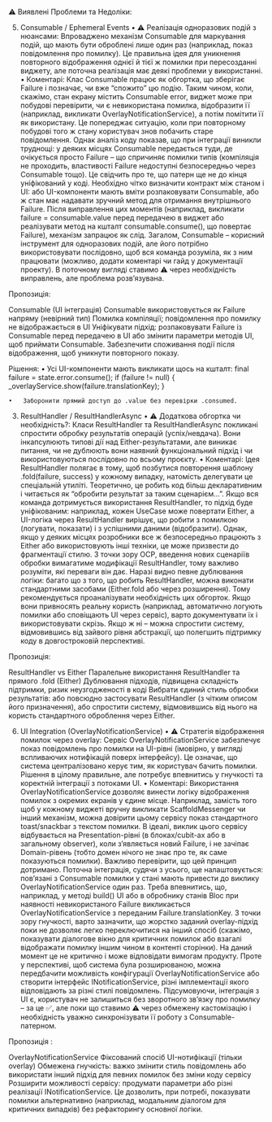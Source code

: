 




⚠️ Виявлені Проблеми та Недоліки:


















5. Consumable / Ephemeral Events
	•	⚠️ Реалізація одноразових подій з нюансами: Впроваджено механізм Consumable для маркування подій, що мають бути оброблені лише один раз (наприклад, показ повідомлення про помилку). Це правильна ідея для уникнення повторного відображення однієї й тієї ж помилки при пересозданні виджету, але поточна реалізація має деякі проблеми у використанні.
	•	Коментарі: Клас Consumable працює як обгортка, що зберігає Failure і позначає, чи вже “спожито” цю подію. Таким чином, коли, скажімо, стан екрану містить Consumable<Failure> error, виджет може при побудові перевірити, чи є невикористана помилка, відобразити її (наприклад, викликати OverlayNotificationService), а потім помітити її як використану. Це попереджає ситуацію, коли при повторному побудові того ж стану користувач знов побачить старе повідомлення. Однак аналіз коду показав, що при інтеграції виникли труднощі: у деяких місцях Consumable<Failure> передається туди, де очікується просто Failure – що спричиняє помилки типів (компіляція не проходить, властивості Failure недоступні безпосередньо через Consumable тощо). Це свідчить про те, що патерн ще не до кінця уніфікований у коді. Необхідно чітко визначити контракт між станом і UI: або UI-компоненти мають вміти розпаковувати Consumable, або ж стан має надавати зручний метод для отримання внутрішнього Failure. Після виправлення цих моментів (наприклад, викликати failure = consumable.value перед передачею в виджет або реалізувати метод на кшталт consumable.consume(), що повертає Failure), механізм запрацює як слід. Загалом, Consumable – корисний інструмент для одноразових подій, але його потрібно використовувати послідовно, щоб вся команда розуміла, як з ним працювати (можливо, додати коментарі чи гайд у документації проекту). В поточному вигляді ставимо ⚠️ через необхідність виправлень, але проблема розв’язувана.

Пропозиція:

Consumable (UI інтеграція)
Consumable<Failure> використовується як Failure напряму (невірний тип)
Помилка компіляції; повідомлення про помилку не відображається в UI
Уніфікувати підхід: розпаковувати Failure із Consumable перед передачею в UI або змінити параметри методів UI, щоб приймати Consumable. Забезпечити споживання події після відображення, щоб уникнути повторного показу.


Рішення:
	•	Усі UI-компоненти мають викликати щось на кшталт:
final failure = state.error.consume();
if (failure != null) {
  _overlayService.show(failure.translationKey);
}

	•	Заборонити прямий доступ до .value без перевірки .consumed.








3. ResultHandler / ResultHandlerAsync
	•	⚠️ Додаткова обгортка чи необхідність?: Класи ResultHandler та ResultHandlerAsync покликані спростити обробку результатів операцій (успіх/невдача). Вони інкапсулюють типові дії над Either-результатами, але виникає питання, чи не дублюють вони наявний функціональний підхід і чи використовуються послідовно по всьому проєкту.
	•	Коментарі: Ідея ResultHandler полягає в тому, щоб позбутися повторення шаблону .fold(failure, success) у кожному випадку, натомість делегувати це спеціальній утиліті. Теоретично, це робить код більш декларативним і читається як “обробити результат за таким сценарієм…”. Якщо вся команда дотримується використання ResultHandler, то підхід буде уніфікованим: наприклад, кожен UseCase може повертати Either, а UI-логіка через ResultHandler вирішує, що робити з помилкою (логувати, показати) і з успішними даними (відобразити). Однак, якщо у деяких місцях розробники все ж безпосередньо працюють з Either або використовують інші техніки, це може призвести до фрагментації стилю. З точки зору OCP, введення нових сценаріїв обробки вимагатиме модифікації ResultHandler, тому важливо розуміти, які переваги він дає. Наразі видно певне дублювання логіки: багато що з того, що робить ResultHandler, можна виконати стандартними засобами (Either.fold або через розширення). Тому рекомендується проаналізувати необхідність цих обгорток. Якщо вони привносять реальну користь (наприклад, автоматично логують помилки або сповіщають UI через сервіс), варто документувати їх і використовувати скрізь. Якщо ж ні – можна спростити систему, відмовившись від зайвого рівня абстракції, що полегшить підтримку коду в довгостроковій перспективі.

Пропозиція:

ResultHandler vs Either
Паралельне використання ResultHandler та прямого .fold (Either)
Дублювання підходів, підвищена складність підтримки, ризик неузгодженості в коді
Вибрати єдиний стиль обробки результатів: або повсюдно застосувати ResultHandler (з чітким описом його призначення), або спростити систему, відмовившись від нього на користь стандартного оброблення через Either.











6. UI Integration (OverlayNotificationService)
	•	⚠️ Стратегія відображення помилок через overlay: Сервіс OverlayNotificationService забезпечує показ повідомлень про помилки на UI-рівні (імовірно, у вигляді вспливаючих нотифікацій поверх інтерфейсу). Це означає, що система централізовано керує тим, як користувач бачить помилки. Рішення в цілому правильне, але потребує впевнитись у гнучкості та коректній інтеграції з потоками UI.
	•	Коментарі: Використання OverlayNotificationService дозволяє винести логіку відображення помилок з окремих екранів у єдине місце. Наприклад, замість того щоб у кожному виджеті вручну викликати ScaffoldMessenger чи інший механізм, можна довірити цьому сервісу показ стандартного toast/snackbar з текстом помилки. В ідеалі, виклик цього сервісу відбувається на Presentation-рівні (в блоках/cubit-ах або в загальному observer), коли з’являється новий Failure, і не зачіпає Domain-рівень (тобто домен нічого не знає про те, як саме показуються помилки). Важливо перевірити, що цей принцип дотримано. Поточна інтеграція, судячи з усього, ще налаштовується: пов’язані з Consumable помилки у стані мають привести до виклику OverlayNotificationService один раз. Треба впевнитись, що, наприклад, у методі build() UI або в обробнику станів Bloc при наявності невикористаного Failure викликається OverlayNotificationService з переданим Failure.translationKey. З точки зору гнучкості, варто зазначити, що жорстко заданий overlay-підхід поки не дозволяє легко переключитися на інший спосіб (скажімо, показувати діалогове вікно для критичних помилок або взагалі відображати помилку іншим чином в контенті сторінки). На даний момент це не критично і може відповідати вимогам продукту. Проте у перспективі, щоб система була розширюваною, можна передбачити можливість конфігурації OverlayNotificationService або створити інтерфейс INotificationService, різні імплементації якого відповідають за різні стилі повідомлень. Підсумовуючи, інтеграція з UI є, користувач не залишиться без зворотного зв’язку про помилку – за це ✅, але поки що ставимо ⚠️ через обмежену кастомізацію і необхідність уважно синхронізувати її роботу з Consumable-патерном.

Пропозиція :

OverlayNotificationService
Фіксований спосіб UI-нотифікації (тільки overlay)
Обмежена гнучкість: важко змінити стиль повідомлень або використати інший підхід для певних помилок без зміни коду сервісу
Розширити можливості сервісу: продумати параметри або різні реалізації INotificationService. Це дозволить, при потребі, показувати помилки альтернативно (наприклад, модальним діалогом для критичних випадків) без рефакторингу основної логіки.
